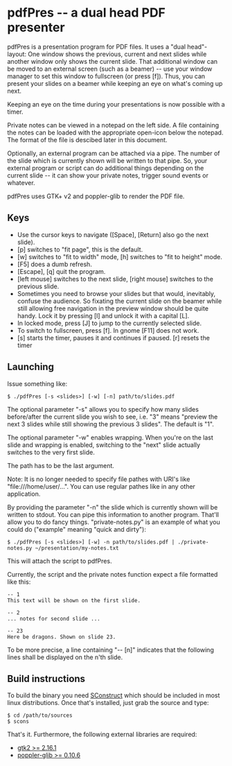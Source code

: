 pdfPres -- a dual head PDF presenter
====================================

pdfPres is a presentation program for PDF files. It uses a "dual
head"-layout: One window shows the previous, current and next slides
while another window only shows the current slide. That additional
window can be moved to an external screen (such as a beamer) -- use your
window manager to set this window to fullscreen (or press [f]). Thus, you can present
your slides on a beamer while keeping an eye on what's coming up next.

Keeping an eye on the time during your presentations is now possible with a timer.

Private notes can be viewed in a notepad on the left side. A file containing 
the notes can be loaded with the appropriate open-icon below the notepad.
The format of the file is descibed later in this document.

Optionally, an external program can be attached via a pipe. The number
of the slide which is currently shown will be written to that pipe. So,
your external program or script can do additional things depending on
the current slide -- it can show your private notes, trigger sound
events or whatever.

pdfPres uses GTK+ v2 and poppler-glib to render the PDF file.


Keys
----

* Use the cursor keys to navigate ([Space], [Return] also go the next
  slide).
* [p] switches to "fit page", this is the default.
* [w] switches to "fit to width" mode, [h] switches to "fit to height"
  mode.
* [F5] does a dumb refresh.
* [Escape], [q] quit the program.
* [left mouse] switches to the next slide, [right mouse] switches to the
  previous slide.
* Sometimes you need to browse your slides but that would, inevitably,
  confuse the audience. So fixating the current slide on the beamer
  while still allowing free navigation in the preview window should be
  quite handy. Lock it by pressing [l] and unlock it with a capital [L].
* In locked mode, press [J] to jump to the currently selected slide.
* To switch to fullscreen, press [f]. In gnome [F11] does not work.
* [s] starts the timer, pauses it and continues if paused. [r] resets
  the timer


Launching
---------

Issue something like:

    $ ./pdfPres [-s <slides>] [-w] [-n] path/to/slides.pdf

The optional parameter "-s" allows you to specify how many slides
before/after the current slide you wish to see, i.e. "3" means
"preview the next 3 slides while still showing the previous 3 slides".
The default is "1".

The optional parameter "-w" enables wrapping. When you're on the last
slide and wrapping is enabled, switching to the "next" slide actually
switches to the very first slide.

The path has to be the last argument.

Note: It is no longer needed to specify file pathes with URI's like
"file:///home/user/...". You can use regular pathes like in any other
application.

By providing the parameter "-n" the slide which is currently shown will
be written to stdout. You can pipe this information to another program.
That'll allow you to do fancy things. "private-notes.py" is an example
of what you could do ("example" meaning "quick and dirty"):

    $ ./pdfPres [-s <slides>] [-w] -n path/to/slides.pdf | ./private-notes.py ~/presentation/my-notes.txt

This will attach the script to pdfPres. 

Currently, the script and the private notes function expect a
file formatted like this:

	-- 1
	This text will be shown on the first slide.

	-- 2
	... notes for second slide ...

	-- 23
	Here be dragons. Shown on slide 23.

To be more precise, a line containing "-- [n]" indicates that the
following lines shall be displayed on the n'th slide.


Build instructions
------------------

To build the binary you need [SConstruct](http://www.scons.org/) which
should be included in most linux distributions. Once that's installed,
just grab the source and type:

    $ cd /path/to/sources
    $ scons

That's it. Furthermore, the following external libraries are required:

* [gtk2 >= 2.16.1](http://www.gtk.org)
* [poppler-glib >= 0.10.6](http://poppler.freedesktop.org)
